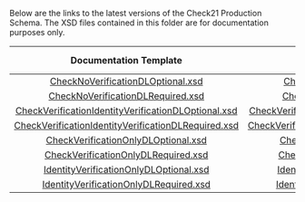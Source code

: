 Below are the links to the latest versions of the Check21 Production Schema. The XSD files contained in this folder are for documentation purposes only.

|                          Documentation Template  | Production Template                        | DL  Required  | Verify  Check  | Verify  ID  | Certification Terminal ID  |
|:--------------------------------------------------:|:--------:|:-------------:|:--------------:|:-----------:|:--------------------------:|
| [CheckNoVerificationDLOptional.xsd](CheckNoVerificationDLOptional.xsd)| [CheckNoVerificationDLOptional.xsd](https://demo.eftchecks.com/webservices/Schemas/c21/CheckNoVerificationDLOptional.xsd)                          |               |                |             |            1610            |
| [CheckNoVerificationDLRequired.xsd](CheckNoVerificationDLRequired.xsd)| [CheckNoVerificationDLRequired.xsd](https://demo.eftchecks.com/webservices/Schemas/c21/CheckNoVerificationDLRequired.xsd)                          |       X       |                |             |            1611            |
| [CheckVerificationIdentityVerificationDLOptional.xsd](CheckVerificationIdentityVerificationDLOptional.xsd)| [CheckVerificationIdentityVerificationDLOptional.xsd](https://demo.eftchecks.com/webservices/Schemas/c21/CheckVerificationIdentityVerificationDLOptional.xsd)        |               |       X        |      X      |            1612            |
| [CheckVerificationIdentityVerificationDLRequired.xsd](CheckVerificationIdentityVerificationDLRequired.xsd)| [CheckVerificationIdentityVerificationDLRequired.xsd](https://demo.eftchecks.com/webservices/Schemas/c21/CheckVerificationIdentityVerificationDLRequired.xsd)        |       X       |       X        |      X      |            1613            |
| [CheckVerificationOnlyDLOptional.xsd](CheckVerificationOnlyDLOptional.xsd)| [CheckVerificationOnlyDLOptional.xsd](https://demo.eftchecks.com/webservices/Schemas/c21/CheckVerificationOnlyDLOptional.xsd)                        |               |       X        |             |            1614            |
| [CheckVerificationOnlyDLRequired.xsd](CheckVerificationOnlyDLRequired.xsd)| [CheckVerificationOnlyDLRequired.xsd](https://demo.eftchecks.com/webservices/Schemas/c21/CheckVerificationOnlyDLRequired.xsd)                        |       X       |       X        |             |            1615            |
| [IdentityVerificationOnlyDLOptional.xsd](IdentityVerificationOnlyDLOptional.xsd)| [IdentityVerificationOnlyDLOptional.xsd](https://demo.eftchecks.com/webservices/Schemas/c21/IdentityVerificationOnlyDLOptional.xsd)                     |               |                |      X      |            1616            |
| [IdentityVerificationOnlyDLRequired.xsd](IdentityVerificationOnlyDLRequired.xsd)| [IdentityVerificationOnlyDLRequired.xsd](https://demo.eftchecks.com/webservices/Schemas/c21/IdentityVerificationOnlyDLRequired.xsd)                     |       X       |                |      X      |            1617            | 
